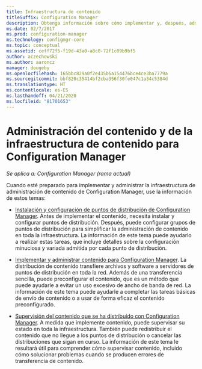 ```yaml
---
title: Infraestructura de contenido
titleSuffix: Configuration Manager
description: Obtenga información sobre cómo implementar y, después, administrar la infraestructura de administración de contenido de Configuration Manager.
ms.date: 02/7/2017
ms.prod: configuration-manager
ms.technology: configmgr-core
ms.topic: conceptual
ms.assetid: ceff72f5-f19d-43a0-a8c0-72f1c09b9bf5
author: aczechowski
ms.author: aaroncz
manager: dougeby
ms.openlocfilehash: 165bbc829a0f2e435b6a154476bce4ce3ba7779a
ms.sourcegitcommit: bbf820c35414bf2cba356f30fe047c1a34c5384d
ms.translationtype: HT
ms.contentlocale: es-ES
ms.lasthandoff: 04/21/2020
ms.locfileid: "81701653"
---
```

# <a name="manage-content-and-content-infrastructure-for-configuration-manager"></a>Administración del contenido y de la infraestructura de contenido para Configuration Manager

*Se aplica a: Configuration Manager (rama actual)*

Cuando esté preparado para implementar y administrar la infraestructura de administración de contenido de Configuration Manager, use la información de estos temas:  

-   [Instalación y configuración de puntos de distribución de Configuration Manager](../../../../core/servers/deploy/configure/install-and-configure-distribution-points.md). Antes de implementar el contenido, necesita instalar y configurar puntos de distribución. Después, puede configurar grupos de puntos de distribución para simplificar la administración de contenido en toda la infraestructura. La información de este tema puede ayudarlo a realizar estas tareas, que incluye detalles sobre la configuración minuciosa y variada admitida por cada punto de distribución.  

-   [Implementar y administrar contenido para Configuration Manager](../../../../core/servers/deploy/configure/deploy-and-manage-content.md). La distribución de contenido transfiere archivos y software a servidores de puntos de distribución en toda la red. Además de una transferencia sencilla, puede preconfigurar el contenido, que es un método que puede ayudarle a evitar un uso excesivo de ancho de banda de red. La información de este tema puede ayudarle a completar las tareas básicas de envío de contenido o a usar de forma eficaz el contenido preconfigurado.  

-   [Supervisión del contenido que se ha distribuido con Configuration Manager](../../../../core/servers/deploy/configure/monitor-content-you-have-distributed.md). A medida que implemente contenido, puede supervisar su estado en toda la infraestructura. También puede redistribuir el contenido que no llegue a los puntos de distribución o cancelar las distribuciones que sigan en curso. La información de este tema le resultará útil para comprender cómo supervisar contenido, incluido cómo solucionar problemas cuando se producen errores de transferencia de contenido.  

